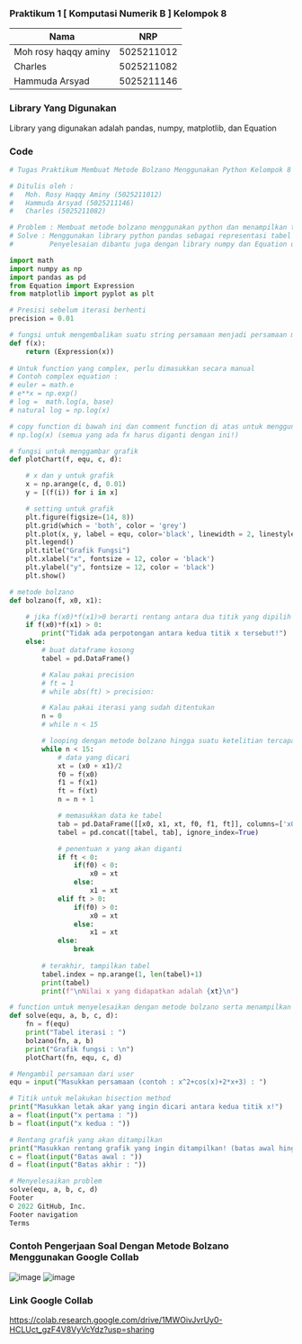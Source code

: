 ### Praktikum 1 [ Komputasi Numerik B ] Kelompok 8
| Nama                      | NRP           |
|---------------------------|---------------|
|Moh rosy haqqy aminy       |5025211012     |
|Charles                    |5025211082     |
|Hammuda Arsyad             |5025211146     |

### Library Yang Digunakan
Library yang digunakan adalah pandas, numpy, matplotlib, dan Equation

### Code

```python
# Tugas Praktikum Membuat Metode Bolzano Menggunakan Python Kelompok 8

# Ditulis oleh :
#   Moh. Rosy Haqqy Aminy (5025211012)
#   Hammuda Arsyad (5025211146)
#   Charles (5025211082)

# Problem : Membuat metode bolzano menggunakan python dan menampilkan tabel iteratif serta grafik fungsi
# Solve : Menggunakan library python pandas sebagai representasi tabel dan matplotlib untuk menampilkan grafik fungsi.
#         Penyelesaian dibantu juga dengan library numpy dan Equation untuk mempermudah perhitungan.

import math
import numpy as np
import pandas as pd
from Equation import Expression
from matplotlib import pyplot as plt

# Presisi sebelum iterasi berhenti
precision = 0.01

# fungsi untuk mengembalikan suatu string persamaan menjadi persamaan matematika
def f(x):
    return (Expression(x))
    
# Untuk function yang complex, perlu dimasukkan secara manual
# Contoh complex equation :
# euler = math.e
# e**x = np.exp()
# log =  math.log(a, base)
# natural log = np.log(x)

# copy function di bawah ini dan comment function di atas untuk menggunakan complex equation
# np.log(x) (semua yang ada fx harus diganti dengan ini!)

# fungsi untuk menggambar grafik
def plotChart(f, equ, c, d):

    # x dan y untuk grafik
    x = np.arange(c, d, 0.01)
    y = [(f(i)) for i in x]

    # setting untuk grafik
    plt.figure(figsize=(14, 8))
    plt.grid(which = 'both', color = 'grey')
    plt.plot(x, y, label = equ, color='black', linewidth = 2, linestyle='-')
    plt.legend()
    plt.title("Grafik Fungsi")
    plt.xlabel("x", fontsize = 12, color = 'black')
    plt.ylabel("y", fontsize = 12, color = 'black')
    plt.show()

# metode bolzano
def bolzano(f, x0, x1):

    # jika f(x0)*f(x1)>0 berarti rentang antara dua titik yang dipilih tidak memiliki akar
    if f(x0)*f(x1) > 0:
        print("Tidak ada perpotongan antara kedua titik x tersebut!")
    else:
        # buat dataframe kosong
        tabel = pd.DataFrame()

        # Kalau pakai precision
        # ft = 1
        # while abs(ft) > precision:

        # Kalau pakai iterasi yang sudah ditentukan
        n = 0
        # while n < 15

        # looping dengan metode bolzano hingga suatu ketelitian tercapai
        while n < 15:
            # data yang dicari
            xt = (x0 + x1)/2
            f0 = f(x0)
            f1 = f(x1)
            ft = f(xt)
            n = n + 1

            # memasukkan data ke tabel
            tab = pd.DataFrame([[x0, x1, xt, f0, f1, ft]], columns=['x0', 'x1', 'xt', 'f0', 'f1', 'ft'])
            tabel = pd.concat([tabel, tab], ignore_index=True)

            # penentuan x yang akan diganti
            if ft < 0:
                if(f0) < 0:
                    x0 = xt
                else:
                    x1 = xt
            elif ft > 0:
                if(f0) > 0:
                    x0 = xt
                else:
                    x1 = xt
            else:
                break
        
        # terakhir, tampilkan tabel
        tabel.index = np.arange(1, len(tabel)+1)
        print(tabel)
        print(f"\nNilai x yang didapatkan adalah {xt}\n")

# function untuk menyelesaikan dengan metode bolzano serta menampilkan grafik
def solve(equ, a, b, c, d):
    fn = f(equ)
    print("Tabel iterasi : ")
    bolzano(fn, a, b)
    print("Grafik fungsi : \n")
    plotChart(fn, equ, c, d)

# Mengambil persamaan dari user
equ = input("Masukkan persamaan (contoh : x^2+cos(x)+2*x+3) : ")

# Titik untuk melakukan bisection method
print("Masukkan letak akar yang ingin dicari antara kedua titik x!")
a = float(input("x pertama : "))
b = float(input("x kedua : "))

# Rentang grafik yang akan ditampilkan
print("Masukkan rentang grafik yang ingin ditampilkan! (batas awal hingga batas akhir dari x)")
c = float(input("Batas awal : "))
d = float(input("Batas akhir : "))

# Menyelesaikan problem
solve(equ, a, b, c, d)
Footer
© 2022 GitHub, Inc.
Footer navigation
Terms

```  

### Contoh Pengerjaan Soal Dengan Metode Bolzano Menggunakan Google Collab
![image](https://user-images.githubusercontent.com/115076652/197742015-f792f57e-ee26-4ef7-b701-2fec43a97f88.png)
![image](https://user-images.githubusercontent.com/115076652/197742182-5ae395dd-c3f4-4ca0-829d-fc5bb0c006a9.png)

### Link Google Collab
https://colab.research.google.com/drive/1MWOivJvrUy0-HCLUct_gzF4V8VyVcYdz?usp=sharing
